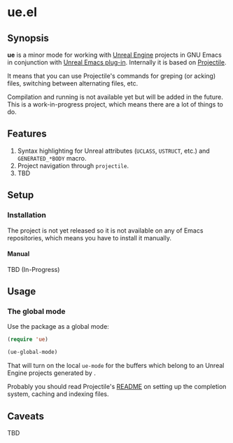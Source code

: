# ue.el
## Synopsis

**ue** is a minor mode for working with [Unreal Engine](https://www.unrealengine.com/) projects in GNU Emacs in conjunction with [Unreal Emacs plug-in](https://gitlab.com/manenko/emacs-sourcecode-access).
Internally it is based on [Projectile](https://github.com/bbatsov/projectile).

It means that you can use Projectile's commands for greping (or acking) files, switching between alternating files, etc.

Compilation and running is not available yet but will be added in the future. This is a work-in-progress project, which means there are a lot of things to do.

## Features

1. Syntax highlighting for Unreal attributes (`UCLASS`, `USTRUCT`, etc.) and `GENERATED_*BODY` macro.
2. Project navigation through `projectile`.
3. TBD

## Setup

### Installation

The project is not yet released so it is not available on any of Emacs repositories, which means you have to install it manually.

#### Manual

TBD (In-Progress)

## Usage

### The global mode

Use the package as a global mode:

```el
(require 'ue)

(ue-global-mode)
```

That will turn on the local `ue-mode` for the buffers which belong to an Unreal Engine projects generated by .

Probably you should read Projectile's [README](https://github.com/bbatsov/projectile) on setting up the completion system,
caching and indexing files.

## Caveats

TBD
